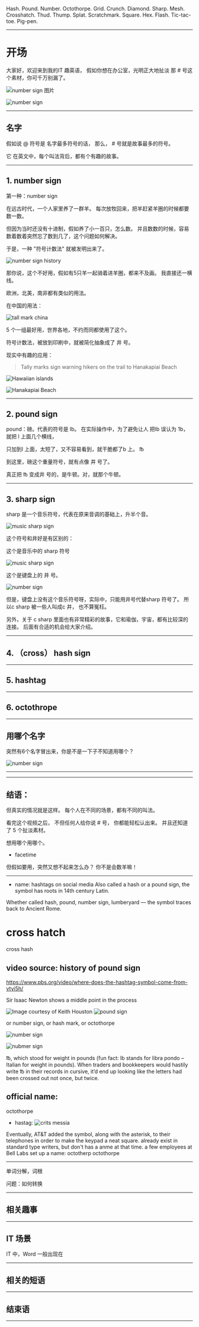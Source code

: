 
Hash. Pound. Number. Octothorpe. Grid. Crunch. Diamond. Sharp. Mesh. Crosshatch. Thud. Thump. Splat. Scratchmark. Square. Hex. Flash. Tic-tac-toe. Pig-pen.



---

# 开场
大家好，欢迎来到我的IT 趣英语，
假如你想在办公室，光明正大地扯淡
那 # 号这个素材，你可千万别漏了。


![number sign 图片](https://raw.githubusercontent.com/wangtiejun001/images_markdown/master/uPic/computer_key_num_row_3-removebg-preview.png)

![number sign](https://images2.minutemediacdn.com/image/upload/c_fill,w_1080,ar_16:9,f_auto,q_auto,g_auto/shape%2Fcover%2Fsport%2Fpoundsign-59c2c0c034e02576e1d845816b686518.png)

--- 
## 名字

假如说 @ 符号是 名字最多符号的话，
那么， # 号就是故事最多的符号。

它 在英文中，每个叫法背后，都有个有趣的故事。


---
## 1. number sign
第一种：number sign

在远古时代，一个人家里养了一群羊。
每次放牧回来，把羊赶紧羊圈的时候都要数一数。

但因为当时还没有十进制，假如养了小一百只，怎么数。
并且数数的时候，容易数着数着突然忘了数到几了，这个问题如何解决。

于是，一种 "符号计数法" 就被发明出来了。

![number sign history](https://raw.githubusercontent.com/wangtiejun001/images_markdown/master/uPic/IAgipr.jpg)

那你说，这个不好用，假如有5只羊一起骑着进羊圈，都来不及画。
我直接还一横线。

欧洲，北美，南非都有类似的用法。

在中国的用法：

![tall mark china](https://raw.githubusercontent.com/wangtiejun001/images_markdown/master/uPic/9awUQC.jpg)

5 个一组最好用，世界各地，不约而同都使用了这个。

符号计数法，被放到印刷中，就被简化抽象成了 井 号。

现实中有趣的应用：
> Tally marks sign warning hikers on the trail to Hanakapiai Beach

![Hawaiian islands](https://raw.githubusercontent.com/wangtiejun001/images_markdown/master/uPic/witImR.jpg)

![Hanakapiai Beach](https://raw.githubusercontent.com/wangtiejun001/images_markdown/master/uPic/Kcrgjm.jpg)

---

## 2. pound sign

pound：磅。代表的符号是 lb。
在实际操作中，为了避免让人 把lb 误认为 1b， 就把 l 上面几个横线，

只加到l 上面，太短了，又不容易看到，就干脆都了b 上。
℔

到这里，磅这个重量符号，就有点像 井 号了。

真正把 ℔ 变成井 号的，是牛顿。对，就那个牛顿。





---
## 3. sharp sign

sharp 是一个音乐符号，代表在原来音调的基础上，升半个音。

![music sharp sign](https://raw.githubusercontent.com/wangtiejun001/images_markdown/master/uPic/2022-05-05%20at%2021.28.png)

这个符号和井好是有区别的：

这个是音乐中的 sharp 符号

![music sharp sign](https://res.cloudinary.com/the-online-metronome/image/upload/v1631114728/theonlinemetronome/sharp_symbol_in_music_09e7169e4a_q57yha.png)

这个是键盘上的 井 号。

![number sign](https://raw.githubusercontent.com/wangtiejun001/images_markdown/master/uPic/1200px-Hash-transbg.svg-removebg-preview.png)

但是，键盘上没有这个音乐符号呀，实际中，只能用井号代替sharp 符号了。
所以c sharp 被一些人叫成c 井， 也不算冤枉。

另外，关于 c sharp
里面也有非常精彩的故事，它和瑜伽，宇宙，都有比较深的连接。
后面有合适的机会给大家介绍。

---
## 4. （cross） hash sign

---
## 5. hashtag

---
## 6. octothrope

---
## 用哪个名字

突然有6个名字冒出来，你是不是一下子不知道用哪个？

![number sign](https://raw.githubusercontent.com/wangtiejun001/images_markdown/master/uPic/FORosr.jpg)

---

--- 
## 结语：
但真实的情况就是这样。
每个人在不同的场景，都有不同的叫法。


看完这个视频之后，
不但任何人给你说 # 号， 你都能轻松认出来。
并且还知道了 5 个扯淡素材。

想用哪个用哪个。


- facetime

但假如要用，突然又想不起来怎么办？
你不是会数羊嘛！


---








- name: 
hashtags on social media
Also called a hash or a pound sign, the symbol has roots in 14th century Latin.


Whether called hash, pound, number sign, lumberyard — the symbol traces back to Ancient Rome.


cross hatch
= 
cross hash


## video source: history of pound sign
https://www.pbs.org/video/where-does-the-hashtag-symbol-come-from-vtyi5h/


Sir Isaac Newton shows a middle point in the process

![Image courtesy of Keith Houston](https://99percentinvisible.org/app/uploads/2014/12/01-octothrope.jpg)
![pound sign](http://static.dictionary.com/homepage/carousel/June-2012/lb.jpeg)




or number sign, or hash mark, or octothorpe

![number sign](https://upload.wikimedia.org/wikipedia/commons/thumb/5/5a/Tally_marks.svg/120px-Tally_marks.svg.png)

![nubmer sign](https://upload.wikimedia.org/wikipedia/commons/thumb/6/66/Tally_marks_3.svg/120px-Tally_marks_3.svg.png)

℔, which stood for weight in pounds (fun fact: lb stands for libra pondo – Italian for weight in pounds). When traders and bookkeepers would hastily write ℔ in their records in cursive, it’d end up looking like the letters had been crossed out not once, but twice.





## official name:
octothorpe




- hastag:
![crits messia](https://99percentinvisible.org/app/uploads/2014/12/first-hash.jpg)


Eventually, AT&T added the symbol, along with the asterisk, to their telephones in order to make the keypad a neat square.
already exist in standard type writers, but don't has a anme at that time.
a few employees at Bell Labs set up a name:
octotherp
octothorpe


---
单词分解，词根


问题：如何转换

---
## 相关趣事




---
## IT 场景

IT 中，Word 一般出现在


---
## 相关的短语

---
## 结束语


---
